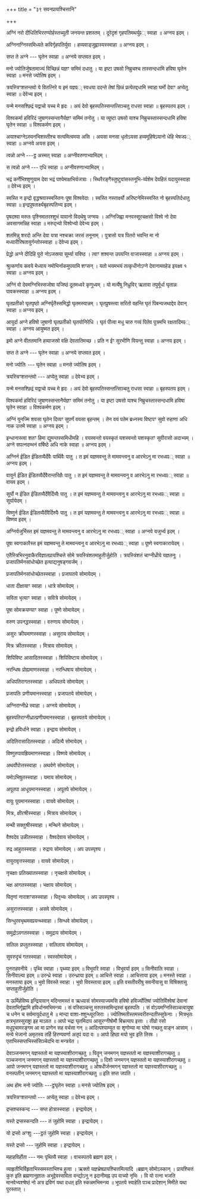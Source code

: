+++
title = "३९ सवनप्रायश्चित्तानि"

+++

अग्निं नरो दीधितिभिररण्योर्हस्तच्युती जनयन्त प्रशस्तम् । दूरेदृशं गृहपतिमथर्युꣴ् स्वाहा ॥ अग्नय इदम् ।

अग्निनाग्निस्समिध्यते कविर्गृहपतिर्युवा । हव्यवाड्जुह्वास्यस्स्वाहा ॥ अग्नय इदम् ।

सप्त ते अग्ने --- घृतेन स्वाहा ॥ अग्नये सप्तवत इदम् ।

मनो ज्योतिर्जुषतामाज्यं विच्छिन्नं यज्ञꣳ समिमं दधातु । या इष्टा उषसो निम्रुचश्च तास्सन्दधामि हविषा घृतेन स्वाहा ॥ मनसे ज्योतिष इदम् ।

त्रयस्त्रिꣳशत्तन्तवो ये वितत्निरे य इमं यज्ञꣴ् स्वधया ददन्ते तेषां छिन्नं प्रत्येतद्दधामि स्वाहा घर्मो देवाꣳ अप्येतु स्वाहा ॥ देवेभ्य इदम् ।

यन्मे मनसश्छिद्रं यद्वाचो यच्च मे हृदः । अयं देवो बृहस्पतिस्सन्तत्सिञ्चतु राधसा स्वाहा ॥ बृहस्पतय इदम् ।

विश्वकर्मा हविरिदं जुषाणस्सन्तानैर्यज्ञꣳ समिमं तनोतु । या व्युष्टा उषसो याश्च निम्रुचस्तास्सन्दधामि हविषा घृतेन स्वाहा ॥ विश्वकर्मण इदम् ।

अयाश्चाग्नेऽस्यनभिशस्तीश्च सत्यमित्वमया असि । अयसा मनसा धृतोऽयसा हव्यमूहिषेऽयानो धेहि भेषजꣴ् स्वाहा ॥ अग्नये अयस इदम् ।

त्वन्नो अग्ने ---ट्ठ अस्मत् स्वाहा ॥ अग्नीवरुणाभ्यामिदम् ।

स त्वन्नो अग्ने --- एधि स्वाहा ॥ अग्नीवरुणाभ्यामिदम् ।

भद्रं कर्णेभिश्शृणुयाम देवा भद्रं पश्येमाक्षभिर्यजत्राः । स्थिरैरङ्गैस्तुष्टुवांसस्तनूभि-र्व्यशेम देवहितं यदायुस्स्वाहा ॥ देवेभ्य इदम् ।

स्वस्ति न इन्द्रो वृद्धश्रवास्स्वस्तिनः पूषा विश्ववेदाः । स्वस्ति नस्तार्क्ष्यो अरिष्टनेमिस्स्वस्ति नो बृहस्पतिर्दधातु स्वाहा ॥ इन्द्रपूषतार्क्ष्यबृहस्पतिभ्य इदम् ।

पृषदश्वा मरुतः पृश्निमातरश्शुभं यावानो विदथेषु जग्मयः । अग्निजिह्वा मनवस्सूरचक्षसो विश्वे नो देवा अवसागमन्निह स्वाहा ॥ मरुद्भ्यो विश्वेभ्यो देवेभ्य इदम् ।

शतमिन्नु शरदो अन्ति देवा यत्रा नश्चक्रा जरसं तनूनाम् । पुत्रासो यत्र पितरो भवन्ति मा नो मध्यारीरिषतायुर्गन्तोस्स्वाहा ॥ देवेभ्य इदम् ।

प्रेद्धो अग्ने दीदिहि पुरो नोऽजस्रया सूर्म्या यविष्ठ । त्वाꣳ शश्वन्त उपयन्ति वाजास्स्वाहा ॥ अग्नय इदम् ।

श्रुत्कर्णाय कवये मेध्याय नमोभिर्नाकमुपयामि शꣳसन् । यतो भयमभयं तत्कृधीनोऽग्ने देवानामवहेड इयक्ष्व १ स्वाहा ॥ अग्नय इदम् ।

अग्निं वो देवमग्निभिस्सजोषा यजिष्ठं दूतमध्वरे कृणुध्वम् । यो मर्त्येषु निध्रुविर् ऋतावा तपुर्मूर्धा घृतान्नः पावकस्स्वाहा ॥ अग्नय इदम् ।

घृतप्रतीको घृतपृष्ठो अग्निर्घृतैस्समिद्धो घृतमस्यान्नम् । घृतप्रुषस्त्वा सरितो वहन्ति घृतं पिबन्यजथाद्देव देवान् स्वाहा ॥ अग्नय इदम् ।

आयुर्दा अग्ने हविषो जुषाणो घृतप्रतीको घृतयोनिरेधि । घृतं पीत्वा मधु चारु गव्यं पितेव पुत्रमभि रक्षतादिमꣴ् स्वाहा । अग्नय आयुष्मत इदम् ।

इमो अग्ने वीततमानि हव्याजस्रो वक्षि देवतातिमच्छ । प्रति न ईꣳ सुरभीणि वियन्तु स्वाहा ॥ अग्नय इदम् ।

सप्त ते अग्ने --- घृतेन स्वाहा ॥ अग्नये सप्तवत इदम् ।

मनो ज्योतिः --- घृतेन स्वाहा ॥ मनसे ज्योतिष इदम् ।

त्रयस्त्रिꣳशत्तन्तवो --- अप्येतु स्वाहा ॥ देवेभ्य इदम् ।

यन्मे मनसश्छिद्रं यद्वाचो यच्च मे हृदः । अयं देवो बृहस्पतिस्सन्तत्सिञ्चतु राधसा स्वाहा ॥ बृहस्पतय इदम् ।

विश्वकर्मा हविरिदं जुषाणस्सन्तानैर्यज्ञꣳ समिमं तनोतु । या इष्टा उषसो याश्च निम्रुचस्तास्सन्दधामि हविषा घृतेन स्वाहा ॥ विश्वकर्मण इदम् ।

अग्निं युनज्मि शवसा घृतेन दिव्यꣳ सुपर्णं वयसा बृहन्तम् । तेन वयं पतेम ब्रध्नस्य विष्टपꣳ सुवो रुहाणा अधि नाक उत्तमे स्वाहा ॥ अग्नय इदम् ।

इन्धानास्त्वा शतꣳ हिमा द्युमन्तस्समिधीमहि । वयस्वन्तो वयस्कृतं यशस्वन्तो यशस्कृतꣳ सुवीरासो अदाभ्यम् । अग्ने सपत्नदम्भनं वर्षिष्ठे अधि नाके स्वाहा ॥ अग्नय इदम् ।

अग्निर्न ईडित ईडितव्यैर्देवैः पार्थिवैः पातु । त इमं यज्ञमवन्तु ते मामवन्त्वनु व आरभेऽनु मा रभध्वꣴ् स्वाहा ॥ अग्नय इदम् ।

वायुर्न ईडित ईडितव्यैर्देवैरान्तरिक्षैः पातु । त इमं यज्ञमवन्तु ते मामवन्त्वनु व आरभेऽनु मा रभध्वꣴ् स्वाहा ॥ वायव इदम् ।

सूर्यो न ईडित ईडितव्यैर्देवैर्दिव्यैः पातु । त इमं यज्ञमवन्तु ते मामवन्त्वनु व आरभेऽनु मा रभध्वꣴ् स्वाहा ॥ सूर्यायेदम् ।

विष्णुर्न ईडित ईडितव्यैर्देवैर्दिश्यैः पातु । त इमं यज्ञमवन्तु ते मामवन्त्वनु व आरभेऽनु मा रभध्वꣴ् स्वाहा ॥ विष्णव इदम् ।

अग्निर्यजुर्भिस्त इमं यज्ञमवन्तु ते मामवन्त्वनु व आरभेऽनु मा रभध्वꣴ् स्वाहा ॥ अग्नये यजुर्भ्य इदम् ।

पूषा स्वगाकारैस्त इमं यज्ञमवन्तु ते मामवन्त्वनु व आरभेऽनु मा रभध्वꣴ् स्वाहा ॥ पूष्णे स्वगाकारायेदम् ।

एतैस्त्रिभिरनुवाकैरविज्ञातप्रायश्चित्ते सोमे त्रयस्त्रिंशतमाहुतीर्जुहोति । त्रयस्त्रिंशतं चाग्नीध्रीये यज्ञतनूः । प्रजापतिर्मनसांधोच्छेत इत्याद्यनुषङ्गवर्जम् ।

प्रजापतिर्मनसांधोच्छेतस्स्वाहा । प्रजापतये सोमायेदम् ।

धाता दीक्षायाꣳ स्वाहा । धात्रे सोमायेदम् ।

सविता भृत्याꣳ स्वाहा । सवित्रे सोमायेदम् ।

पूषा सोमक्रयण्याꣳ स्वाहा । पूष्णे सोमायेदम् ।

वरुण उपनद्धस्स्वाहा । वरुणाय सोमायेदम् ।

असुरः क्रीयमाणस्स्वाहा । असुराय सोमायेदम् ।

मित्रः क्रीतस्स्वाहा । मित्राय सोमायेदम् ।

शिपिविष्ट आसादितस्स्वाहा । शिपिविष्टाय सोमायेदम् ।

नरन्धिषः प्रोह्यमाणस्स्वाहा । नरन्धिषाय सोमायेदम् ।

अधिपतिरागतस्स्वाहा । अधिपतये सोमायेदम् ।

प्रजापतिः प्रणीयमानस्स्वाहा । प्रजापतये सोमायेदम् ।

अग्निराग्नीध्रे स्वाहा । अग्नये सोमायेदम् ।

बृहस्पतिराग्नीध्रात्प्रणीयमानस्स्वाहा । बृहस्पतये सोमायेदम् ।

इन्द्रो हविर्धाने स्वाहा । इन्द्राय सोमायेदम् ।

अदितिरासादितस्स्वाहा । अदित्यै सोमायेदम् ।

विष्णुरुपावह्रियमाणस्स्वाहा । विष्णवे सोमायेदम् ।

अथर्वोपोत्तस्स्वाहा । अथर्वणे सोमायेदम् ।

यमोऽभिषुतस्स्वाहा । यमाय सोमायेदम् ।

अपूतपा आधूयमानस्स्वाहा । अपूतपे सोमायेदम् ।

वायुः पूयमानस्स्वाहा । वायवे सोमायेदम् ।

मित्रः, क्षीरश्रीस्स्वाहा । मित्राय सोमायेदम् ।

मन्थी सक्तुश्रीस्स्वाहा । मन्थिने सोमायेदम् ।

वैश्वदेव उन्नीतस्स्वाहा । वैश्वदेवाय सोमायेदम् ।

रुद्र आहुतस्स्वाहा । रुद्राय सोमायेदम् । अप उपस्पृश्य ।

वायुरावृत्तस्स्वाहा । वायवे सोमायेदम् ।

नृचक्षाः प्रतिख्यातस्स्वाहा । नृचक्षसे सोमायेदम् ।

भक्ष आगतस्स्वाहा । भक्षाय सोमायेदम् ।

पितृणां नाराशꣳसस्स्वाहा । पितृभ्यः सोमायेदम् । अप उपस्पृश्य ।

असुरात्तस्स्वाहा । असवे सोमायेदम् ।

सिन्धुरवभृथमवप्रयन्थ्स्वाहा । सिन्धवे सोमायेदम् ।

समुद्रोऽवगतस्स्वाहा । समुद्राय सोमायेदम् ।

सलिलः प्रप्लुतस्स्वाहा । सलिलाय सोमायेदम् ।

सुवरुदृचं गतस्स्वाहा । स्वस्सोमायेदम् ।

पुनराहवनीये । पृथ्वि स्वाहा । पृथ्व्या इदम् ॥ विभूवरि स्वाहा । विभूवर्या इदम् ॥ सिनीवालि स्वाहा । सिनीवाल्या इदम् ॥ उरन्ध्रे स्वाहा । उरन्ध्राया इदम् ॥ आचित्ते स्वाहा । आचित्ताया इदम् ॥ मनस्ते स्वाहा । मनस्ताया इदम् ॥ भुवो विवस्ते स्वाहा । भुवो विवस्ताया इदम् ॥ इति वसतीवरीषु सवनीयासु वा विषिक्तासु सप्ताहुतीर्जुहोति ।

य ऊर्मिर्हविष्य इन्द्रियावान् मदिन्तमस्तं व ऋध्यासं सोमस्याज्यमसि हविषो हविर्ज्योतिषां ज्योतिर्विश्वेषां देवानां देवताभिर्गृह्णामि हविर्धानमभिमन्त्र्य । सं वस्सिञ्चन्तु मरुतस्समिन्द्रस्सं बृहस्पतिः । सं वोऽयमग्निस्सिञ्चत्वायुषा च धनेन च सर्वमायुर्दधातु मे ॥ मान्दा वाशा-श्शुन्ध्यूरजिराः । ज्योतिष्मतीस्तमस्वरीरुन्दतीस्सुफेनाः । मित्रभृतः क्षत्रभृतस्सुराष्ट्रा इह माऽवत ॥ आपो भद्रा घृतमिदाप आसुरग्नीषोमौ बिभ्रत्याप इत्ताः । तीव्रो रसो मधुपृचामरङ्गम आ मा प्राणेन सह वर्चसा गन् ॥ आदित्पश्याम्युत वा शृणोम्या मा घोषो गच्छतु वाङ्न आसाम् । मन्ये भेजानो अमृतस्य तर्हि हिरण्यवर्णा अतृपं यदा वः ॥ आपो हिष्ठा मयो भुव इति तिस्रः । एताभिस्सप्तभिस्संसिञ्चेदभि वा मन्त्रयेत ।

देवाञ्जनमगन् यज्ञस्ततो मा यज्ञस्याशीरागच्छतु ॥ पितॄन् जनमगन् यज्ञस्ततो मा यज्ञस्याशीरागच्छतु ॥ पञ्चजनान् जनमगन् यज्ञस्ततो मा यज्ञस्याशीरागच्छतु ॥ दिशो जनमगन् यज्ञस्ततो मा यज्ञस्याशीरागच्छतु ॥ आपो जनमगन् यज्ञस्ततो मा यज्ञस्याशीरागच्छतु ॥ ओषधीर्जनमगन् यज्ञस्ततो मा यज्ञस्याशीरागच्छतु ॥ वनस्पतीन् जनमगन् यज्ञस्ततो मा यज्ञस्याशीरागच्छतु ॥ इति सप्त जपति ।

अथ होमः मनो ज्योतिः ---ट्ठघृतेन स्वाहा ॥ मनसे ज्योतिष इदम् ।

त्रयस्त्रिꣳशत्तन्तवो --- अप्येतु स्वाहा ॥ देवेभ्य इदम् ।

द्रप्सश्चस्कन्द --- सप्त होत्रास्स्वाहा । इन्द्रायेदम् ।

यस्ते द्रप्सस्कन्दति --- तं जुहोमि स्वाहा । इन्द्रायेदम् ।

यो द्रप्सो अꣳशुः ---ट्ठतं जुहोमि स्वाहा । इन्द्रायेदम् ।

यस्ते द्रप्सो --- जुहोमि स्वाहा । इन्द्रायेदम् ।

महाहविर्होता --- नमः पृथिव्यै स्वाहा । वाचस्पतये ब्रह्मण इदम् ।

व्याहृतीभिर्विहृताभिस्समस्ताभिश्च हुत्वा । ऋक्तो यज्ञभ्रेषप्रायश्चित्तमित्यादि ।ब्रह्मन् सोमोऽस्कान् । प्रायश्चित्तं कुरु इति ब्रह्मणानुज्ञातः अभूद्देवस्सविता वन्द्योऽनु न इदानीमह्न उप वाच्यो नृभिः । वि यो रत्ना भजति मानवेभ्यश्श्रेष्ठं नो अत्र द्रविणं यथा दधत् इति स्कन्नमभिमन्त्र्य ॥ भूपतये स्वाहेति पञ्च प्रादेशान् मिमीते यथा पुरस्तात् ।

